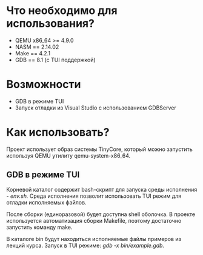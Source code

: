 # Что необходимо для использования?

* QEMU x86_64  >= 4.9.0
* NASM         == 2.14.02
* Make         == 4.2.1
* GDB          == 8.1 (с TUI поддержкой)

# Возможности

* GDB в режиме TUI
* Запуск отладки из Visual Studio с использованием GDBServer

# Как использовать?

Проект использует образ системы TinyCore, который можно запустить используя QEMU утилиту qemu-system-x86_64.

## GDB в режиме TUI

Корневой каталог содержит bash-скрипт для запуска среды исполнения - <em>env.sh.</em> Среда исполнения позволит использовать TUI режим для отладки исполняемых файлов.

После сборки (единоразовой) будет доступна shell оболочка. В проекте используется автоматизация сборки Makefile, поэтому достаточно запустить команду make.

В каталоге bin будут находиться исполняемые файлы примеров из лекций курса. Запуск в TUI режиме: <em>gdb -x bin/example.gdb.</em>

